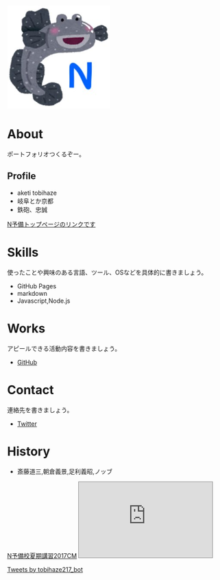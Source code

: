![プロフィール画像](bmNxfuKw_400x400.jpg)

# About
ポートフォリオつくるぞー。

## Profile
- aketi tobihaze
- 岐阜とか京都
- 鉄砲、忠誠


[N予備トップページのリンクです](https://nnn.ed.nico)


# Skills
使ったことや興味のある言語、ツール、OSなどを具体的に書きましょう。
- GitHub Pages
- markdown
- Javascript,Node.js

# Works
アピールできる活動内容を書きましょう。
- [GitHub](https://github.com/tobihaze)

# Contact
連絡先を書きましょう。
- [Twitter](https://twitter.com/tobihaze217_bot)

# History
- 斎藤道三,朝倉義景,足利義昭,ノッブ

<script type="application/javascript" src="https://embed.nicovideo.jp/watch/1500362884/script?w=640&h=360"></script><noscript><a href="https://www.nicovideo.jp/watch/1500362884">N予備校夏期講習2017CM</a></noscript>

<iframe width="312" height="176" src="https://ext.seiga.nicovideo.jp/thumb/mg451003" scrolling="no" style="border:solid 1px #888;" frameborder="0"><a href="http://nico.ms/mg451003">今週の叡王戦-あなたの知らない将棋の世界- 第6話：叡王戦とは？ / 叡王戦運営スタッフ - ニコニコ静画 (マンガ)</a></iframe>

<a class="twitter-timeline" data-width="400" data-height="600" data-theme="dark" href="https://twitter.com/tobihaze217_bot?ref_src=twsrc%5Etfw">Tweets by tobihaze217_bot</a> <script async src="https://platform.twitter.com/widgets.js" charset="utf-8"></script>
